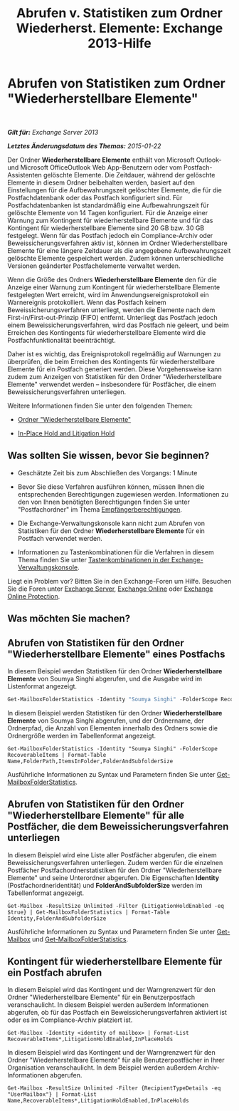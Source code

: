 ﻿---
title: 'Abrufen v. Statistiken zum Ordner Wiederherst. Elemente: Exchange 2013-Hilfe'
TOCTitle: Abrufen von Statistiken zum Ordner "Wiederherstellbare Elemente"
ms:assetid: dee77958-ee87-4908-85e4-ad053bacd8b0
ms:mtpsurl: https://technet.microsoft.com/de-de/library/Ff714343(v=EXCHG.150)
ms:contentKeyID: 52062913
ms.date: 04/24/2018
mtps_version: v=EXCHG.150
ms.translationtype: HT
---

# Abrufen von Statistiken zum Ordner \"Wiederherstellbare Elemente\"

 

_**Gilt für:** Exchange Server 2013_

_**Letztes Änderungsdatum des Themas:** 2015-01-22_

Der Ordner **Wiederherstellbare Elemente** enthält von Microsoft Outlook- und Microsoft OfficeOutlook Web App-Benutzern oder vom Postfach-Assistenten gelöschte Elemente. Die Zeitdauer, während der gelöschte Elemente in diesem Ordner beibehalten werden, basiert auf den Einstellungen für die Aufbewahrungszeit gelöschter Elemente, die für die Postfachdatenbank oder das Postfach konfiguriert sind. Für Postfachdatenbanken ist standardmäßig eine Aufbewahrungszeit für gelöschte Elemente von 14 Tagen konfiguriert. Für die Anzeige einer Warnung zum Kontingent für wiederherstellbare Elemente und für das Kontingent für wiederherstellbare Elemente sind 20 GB bzw. 30 GB festgelegt. Wenn für das Postfach jedoch ein Compliance-Archiv oder Beweissicherungsverfahren aktiv ist, können im Ordner Wiederherstellbare Elemente für eine längere Zeitdauer als die angegebene Aufbewahrungszeit gelöschte Elemente gespeichert werden. Zudem können unterschiedliche Versionen geänderter Postfachelemente verwaltet werden.

Wenn die Größe des Ordners **Wiederherstellbare Elemente** den für die Anzeige einer Warnung zum Kontingent für wiederherstellbare Elemente festgelegten Wert erreicht, wird im Anwendungsereignisprotokoll ein Warnereignis protokolliert. Wenn das Postfach keinem Beweissicherungsverfahren unterliegt, werden die Elemente nach dem First-in/First-out-Prinzip (FIFO) entfernt. Unterliegt das Postfach jedoch einem Beweissicherungsverfahren, wird das Postfach nie geleert, und beim Erreichen des Kontingents für wiederherstellbare Elemente wird die Postfachfunktionalität beeinträchtigt.

Daher ist es wichtig, das Ereignisprotokoll regelmäßig auf Warnungen zu überprüfen, die beim Erreichen des Kontingents für wiederherstellbare Elemente für ein Postfach generiert werden. Diese Vorgehensweise kann zudem zum Anzeigen von Statistiken für den Ordner "Wiederherstellbare Elemente" verwendet werden – insbesondere für Postfächer, die einem Beweissicherungsverfahren unterliegen.

Weitere Informationen finden Sie unter den folgenden Themen:

  - [Ordner "Wiederherstellbare Elemente"](recoverable-items-folder-exchange-2013-help.md)

  - [In-Place Hold and Litigation Hold](https://docs.microsoft.com/de-de/exchange/security-and-compliance/in-place-and-litigation-holds)

## Was sollten Sie wissen, bevor Sie beginnen?

  - Geschätzte Zeit bis zum Abschließen des Vorgangs: 1 Minute

  - Bevor Sie diese Verfahren ausführen können, müssen Ihnen die entsprechenden Berechtigungen zugewiesen werden. Informationen zu den von Ihnen benötigten Berechtigungen finden Sie unter "Postfachordner" im Thema [Empfängerberechtigungen](recipients-permissions-exchange-2013-help.md).

  - Die Exchange-Verwaltungskonsole kann nicht zum Abrufen von Statistiken für den Ordner **Wiederherstellbare Elemente** für ein Postfach verwendet werden.

  - Informationen zu Tastenkombinationen für die Verfahren in diesem Thema finden Sie unter [Tastenkombinationen in der Exchange-Verwaltungskonsole](keyboard-shortcuts-in-the-exchange-admin-center-exchange-online-protection-help.md).

Liegt ein Problem vor? Bitten Sie in den Exchange-Foren um Hilfe. Besuchen Sie die Foren unter [Exchange Server](https://go.microsoft.com/fwlink/p/?linkid=60612), [Exchange Online](https://go.microsoft.com/fwlink/p/?linkid=267542) oder [Exchange Online Protection](https://go.microsoft.com/fwlink/p/?linkid=285351).

## Was möchten Sie machen?

## Abrufen von Statistiken für den Ordner "Wiederherstellbare Elemente" eines Postfachs

In diesem Beispiel werden Statistiken für den Ordner **Wiederherstellbare Elemente** von Soumya Singhi abgerufen, und die Ausgabe wird im Listenformat angezeigt.

```powershell
Get-MailboxFolderStatistics -Identity "Soumya Singhi" -FolderScope RecoverableItems | Format-List
```

In diesem Beispiel werden Statistiken für den Ordner **Wiederherstellbare Elemente** von Soumya Singhi abgerufen, und der Ordnername, der Ordnerpfad, die Anzahl von Elementen innerhalb des Ordners sowie die Ordnergröße werden im Tabellenformat angezeigt.

    Get-MailboxFolderStatistics -Identity "Soumya Singhi" -FolderScope RecoverableItems | Format-Table Name,FolderPath,ItemsInFolder,FolderAndSubfolderSize

Ausführliche Informationen zu Syntax und Parametern finden Sie unter [Get-MailboxFolderStatistics](https://technet.microsoft.com/de-de/library/aa996762\(v=exchg.150\)).

## Abrufen von Statistiken für den Ordner "Wiederherstellbare Elemente" für alle Postfächer, die dem Beweissicherungsverfahren unterliegen

In diesem Beispiel wird eine Liste aller Postfächer abgerufen, die einem Beweissicherungsverfahren unterliegen. Zudem werden für die einzelnen Postfächer Postfachordnerstatistiken für den Ordner "Wiederherstellbare Elemente" und seine Unterordner abgerufen. Die Eigenschaften **Identity** (Postfachordneridentität) und **FolderAndSubfolderSize** werden im Tabellenformat angezeigt.

    Get-Mailbox -ResultSize Unlimited -Filter {LitigationHoldEnabled -eq $true} | Get-MailboxFolderStatistics | Format-Table Identity,FolderAndSubfolderSize

Ausführliche Informationen zu Syntax und Parametern finden Sie unter [Get-Mailbox](https://technet.microsoft.com/de-de/library/bb123685\(v=exchg.150\)) und [Get-MailboxFolderStatistics](https://technet.microsoft.com/de-de/library/aa996762\(v=exchg.150\)).

## Kontingent für wiederherstellbare Elemente für ein Postfach abrufen

In diesem Beispiel wird das Kontingent und der Warngrenzwert für den Ordner "Wiederherstellbare Elemente" für ein Benutzerpostfach veranschaulicht. In diesem Beispiel werden außerdem Informationen abgerufen, ob für das Postfach ein Beweissicherungsverfahren aktiviert ist oder es im Compliance-Archiv platziert ist.

    Get-Mailbox -Identity <identity of mailbox> | Format-List RecoverableItems*,LitigationHoldEnabled,InPlaceHolds

In diesem Beispiel wird das Kontingent und der Warngrenzwert für den Ordner "Wiederherstellbare Elemente" für alle Benutzerpostfächer in Ihrer Organisation veranschaulicht. In dem Beispiel werden außerdem Archiv-Informationen abgerufen.

    Get-Mailbox -ResultSize Unlimited -Filter {RecipientTypeDetails -eq "UserMailbox"} | Format-List Name,RecoverableItems*,LitigationHoldEnabled,InPlaceHolds

